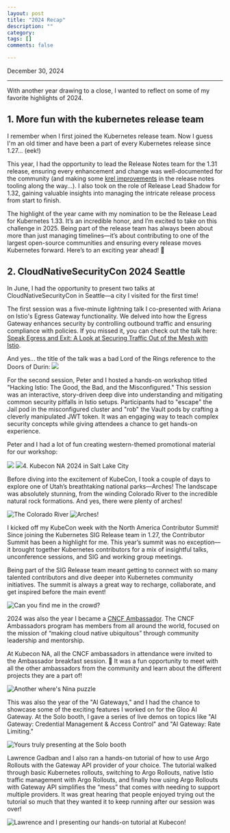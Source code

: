 ```yaml
---
layout: post
title: "2024 Recap"
description: ""
category: 
tags: []
comments: false

---
```


December 30, 2024

---

With another year drawing to a close, I wanted to reflect on some of my favorite highlights of 2024.

## 1. More fun with the kubernetes release team

I remember when I first joined the Kubernetes release team. Now I guess I'm an old timer and have been a part of every Kubernetes release since 1.27... (eek!) 

This year, I had the opportunity to lead the Release Notes team for the 1.31 release, ensuring every enhancement and change was well-documented for the community (and making some [krel improvements](https://github.com/kubernetes/release/pull/3765) in the release notes tooling along the way...). I also took on the role of Release Lead Shadow for 1.32, gaining valuable insights into managing the intricate release process from start to finish.

The highlight of the year came with my nomination to be the Release Lead for Kubernetes 1.33. It’s an incredible honor, and I’m excited to take on this challenge in 2025. Being part of the release team has always been about more than just managing timelines—it’s about contributing to one of the largest open-source communities and ensuring every release moves Kubernetes forward. Here’s to an exciting year ahead! 🥂 

## 2. CloudNativeSecurityCon 2024 Seattle

In June, I had the opportunity to present two talks at CloudNativeSecurityCon in Seattle—a city I visited for the first time! 

The first session was a five-minute lightning talk I co-presented with Ariana on Istio's Egress Gateway functionality. We delved into how the Egress Gateway enhances security by controlling outbound traffic and ensuring compliance with policies. If you missed it, you can check out the talk here: [Speak Egress and Exit: A Look at Securing Traffic Out of the Mesh with Istio](https://www.youtube.com/watch?v=scLoKZcdaBk).

And yes... the title of the talk was a bad Lord of the Rings reference to the Doors of Durin:
<img src="https://imgflip.com/i/9f8rex">

For the second session, Peter and I hosted a hands-on workshop titled "Hacking Istio: The Good, the Bad, and the Misconfigured." This session was an interactive, story-driven deep dive into understanding and mitigating common security pitfalls in Istio setups. Participants had to "escape" the Jail pod in the misconfigured cluster and "rob" the Vault pods by crafting a cleverly manipulated JWT token. It was an engaging way to teach complex security concepts while giving attendees a chance to get hands-on experience.

Peter and I had a lot of fun creating western-themed promotional material for our workshop:

<img src="{{ site.baseurl }}/assets/security_con_2024.jpg">
<img src="{{ site.baseurl }}/assets/hacking_istio.jpg>


## 4. Kubecon NA 2024 in Salt Lake City

Before diving into the excitement of KubeCon, I took a couple of days to explore one of Utah’s breathtaking national parks—Arches! The landscape was absolutely stunning, from the winding Colorado River to the incredible natural rock formations. And yes, there were plenty of arches!

<img src="{{ site.baseurl }}/assets/colorado_river.jpg"  alt="The Colorado River">

<img src="{{ site.baseurl }}/assets/arches2024.jpg" alt="Arches!">

I kicked off my KubeCon week with the North America Contributor Summit! Since joining the Kubernetes SIG Release team in 1.27, the Contributor Summit has been a highlight for me. This year’s summit was no exception—it brought together Kubernetes contributors for a mix of insightful talks, unconference sessions, and SIG and working group meetings.

Being part of the SIG Release team meant getting to connect with so many talented contributors and dive deeper into Kubernetes community initiatives. The summit is always a great way to recharge, collaborate, and get inspired before the main event!

<img src="https://cdn.prod.website-files.com/6704482c45ef6ead081645ff/67492feceedd9afdc0b587f5_AD_4nXc30LJWqcFhb3q2ZWLrsvDAmEYvp6vvIaeFXUZ9uXs7sjvtCKqdQjxKCLub7AvTCli3POgTqjdQwMPZhiRamWiuVJldB6LBk_p3m4rkRGSU6d1yxJcjPC_bPm3j7oDnOL_bLiPi8Q.jpeg" alt="Can you find me in the crowd?">

2024 was also the year I became a [CNCF Ambassador](https://www.cncf.io/people/ambassadors/). The CNCF Ambassadors program has members from all around the world, focused on the mission of “making cloud native ubiquitous” through community leadership and mentorship. 

At Kubecon NA, all the CNCF ambassadors in attendance were invited to the Ambassador breakfast session. 🍳 It was a fun opportunity to meet with all the other ambassadors from the community and learn about the different projects they are a part of! 

<img src="https://cdn.prod.website-files.com/6704482c45ef6ead081645ff/67492fecd803d395c322654d_AD_4nXebjTQm0umx9zbaQyt1A0_FOMXOv98hGoLPnJ_mbM6Hifdpg76JK2qHsyWsnamF6-yYUPWCwiVhZAq95omLWVDPjQPlgahLWrNCNFirk0DblK9fN7YfHMpldLQRUHXdXoSuHhPy.png" alt="Another where's Nina puzzle">

This was also the year of the "AI Gateways," and I had the chance to showcase some of the exciting features I worked on for the Gloo AI Gateway. At the Solo booth, I gave a series of live demos on topics like "AI Gateway: Credential Management & Access Control" and "AI Gateway: Rate Limiting." 

<img src="{{ site.baseurl }}/assets/kubecon_na_2024_booth.jpg" alt="Yours truly presenting at the Solo booth">

Lawrence Gadban and I also ran a hands-on tutorial of how to use Argo Rollouts with the Gateway API provider of your choice. The tutorial walked through basic Kubernetes rollouts, switching to Argo Rollouts, native Istio traffic management with Argo Rollouts, and finally how using Argo Rollouts with Gateway API simplifies the “mess” that comes with needing to support multiple providers. It was great hearing that people enjoyed trying out the tutorial so much that they wanted it to keep running after our session was over! 

<img src="https://cdn.prod.website-files.com/6704482c45ef6ead081645ff/67492fed7035ab04b531fe7a_AD_4nXcNuXJ2hYRE3SCgfOXnw_4k_tCjDfdHW7C9bZevBqajMvdJnrZzfUoUsR1Ip49mXK2sEoJih1QCBEguJxI0oj33jvbBVbCS3SFyv5V9rjXbbvfmquy3gCYT0F_fVElVivxt48OV7g.png" alt="Lawrence and I presenting our hands-on tutorial at Kubecon!">

